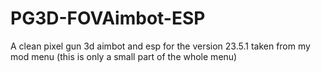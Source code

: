 # PG3D-FOVAimbot-ESP
A clean pixel gun 3d aimbot and esp for the version 23.5.1 taken from my mod menu (this is only a small part of the whole menu)
